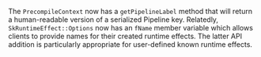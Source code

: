 The `PrecompileContext` now has a `getPipelineLabel` method that will return a human-readable version of a serialized Pipeline key. Relatedly, `SkRuntimeEffect::Options` now has an `fName` member variable
which allows clients to provide names for their created runtime effects. The latter API addition is particularly appropriate for user-defined known runtime effects.
